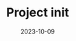 ---
title: "Project init"
date: 2023-10-09
slug: "start"
description: ""
keywords: ["project"]
draft: false
tags: ["project"]
math: false
toc: true
---